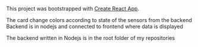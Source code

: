 This project was bootstrapped with [Create React App](https://github.com/facebook/create-react-app).

The card change colors according to state of the sensors from the backend
Backend is in nodejs and connected to frontend where data is displayed

The backend written in Nodejs  is in the root folder of my repositories

